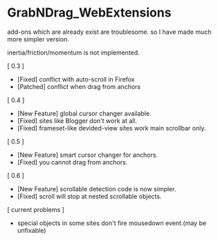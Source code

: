 # GrabNDrag_WebExtensions

add-ons which are already exist are troublesome.
so I have made much more simpler version.

inertia/friction/momentum is not implemented.

[ 0.3 ]

+ [Fixed] conflict with auto-scroll in Firefox
+ [Patched] conflict when drag from anchors

[ 0.4 ]

+ [New Feature] global cursor changer available.
+ [Fixed] sites like Blogger don't work at all.
+ [Fixed] frameset-like devided-view sites work main scrollbar only.

[ 0.5 ]

+ [New Feature] smart cursor changer for anchors.
+ [Fixed] you cannot drag from anchors.

[ 0.6 ]

+ [New Feature] scrollable detection code is now simpler.
+ [Fixed] scroll will stop at nested scrollable objects.

[ current problems ]

+ special objects in some sites don't fire mousedown event.(may be unfixable)
